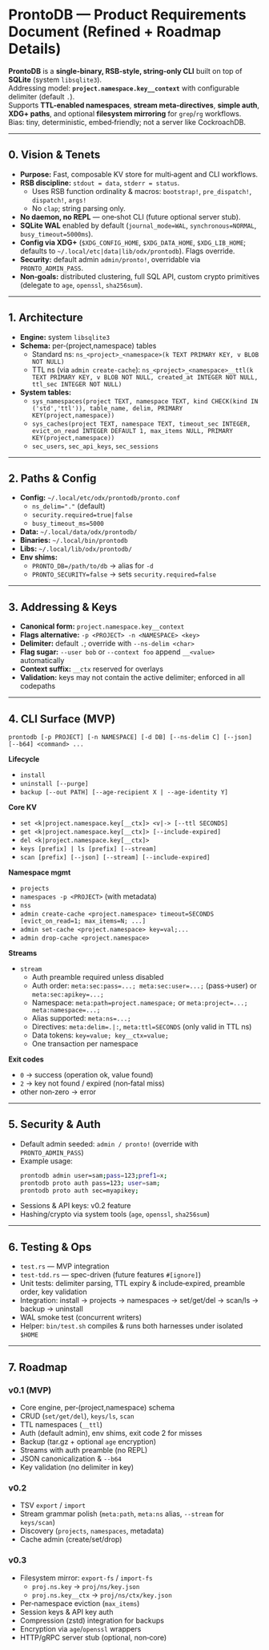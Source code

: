 
# ProntoDB — Product Requirements Document (Refined + Roadmap Details)

**ProntoDB** is a **single-binary, RSB-style, string-only CLI** built on top of **SQLite** (system `libsqlite3`).  
Addressing model: **`project.namespace.key__context`** with configurable delimiter (default `.`).  
Supports **TTL-enabled namespaces**, **stream meta-directives**, **simple auth**, **XDG+ paths**, and optional **filesystem mirroring** for `grep`/`rg` workflows.  
Bias: tiny, deterministic, embed‑friendly; not a server like CockroachDB.

---

## 0. Vision & Tenets
- **Purpose:** Fast, composable KV store for multi‑agent and CLI workflows.
- **RSB discipline:** `stdout = data`, `stderr = status`.  
  - Uses RSB function ordinality & macros: `bootstrap!`, `pre_dispatch!`, `dispatch!`, `args!`  
  - No `clap`; string parsing only.
- **No daemon, no REPL** — one‑shot CLI (future optional server stub).  
- **SQLite WAL** enabled by default (`journal_mode=WAL`, `synchronous=NORMAL`, `busy_timeout=5000ms`).  
- **Config via XDG+** (`$XDG_CONFIG_HOME`, `$XDG_DATA_HOME`, `$XDG_LIB_HOME`; defaults to `~/.local/etc|data|lib/odx/prontodb`). Flags override.  
- **Security:** default admin `admin/pronto!`, overridable via `PRONTO_ADMIN_PASS`.  
- **Non‑goals:** distributed clustering, full SQL API, custom crypto primitives (delegate to `age`, `openssl`, `sha256sum`).  

---

## 1. Architecture
- **Engine:** system `libsqlite3`
- **Schema:** per‑(project,namespace) tables
  - Standard ns: `ns_<project>_<namespace>(k TEXT PRIMARY KEY, v BLOB NOT NULL)`
  - TTL ns (via `admin create-cache`): `ns_<project>_<namespace>__ttl(k TEXT PRIMARY KEY, v BLOB NOT NULL, created_at INTEGER NOT NULL, ttl_sec INTEGER NOT NULL)`
- **System tables:**
  - `sys_namespaces(project TEXT, namespace TEXT, kind CHECK(kind IN ('std','ttl')), table_name, delim, PRIMARY KEY(project,namespace))`
  - `sys_caches(project TEXT, namespace TEXT, timeout_sec INTEGER, evict_on_read INTEGER DEFAULT 1, max_items NULL, PRIMARY KEY(project,namespace))`
  - `sec_users`, `sec_api_keys`, `sec_sessions`

---

## 2. Paths & Config
- **Config:** `~/.local/etc/odx/prontodb/pronto.conf`
  - `ns_delim="."` (default)
  - `security.required=true|false`
  - `busy_timeout_ms=5000`
- **Data:** `~/.local/data/odx/prontodb/`
- **Binaries:** `~/.local/bin/prontodb`
- **Libs:** `~/.local/lib/odx/prontodb/`
- **Env shims:**
  - `PRONTO_DB=/path/to/db` → alias for `-d`
  - `PRONTO_SECURITY=false` → sets `security.required=false`

---

## 3. Addressing & Keys
- **Canonical form:** `project.namespace.key__context`
- **Flags alternative:** `-p <PROJECT> -n <NAMESPACE> <key>`
- **Delimiter:** default `.`; override with `--ns-delim <char>`
- **Flag sugar:** `--user bob` or `--context foo` append `__<value>` automatically
- **Context suffix:** `__ctx` reserved for overlays
- **Validation:** keys may not contain the active delimiter; enforced in all codepaths

---

## 4. CLI Surface (MVP)
```
prontodb [-p PROJECT] [-n NAMESPACE] [-d DB] [--ns-delim C] [--json] [--b64] <command> ...
```

**Lifecycle**
- `install`
- `uninstall [--purge]`
- `backup [--out PATH] [--age-recipient X | --age-identity Y]`

**Core KV**
- `set <k|project.namespace.key[__ctx]> <v|-> [--ttl SECONDS]`
- `get <k|project.namespace.key[__ctx]> [--include-expired]`
- `del <k|project.namespace.key[__ctx]>`
- `keys [prefix] | ls [prefix] [--stream]`
- `scan [prefix] [--json] [--stream] [--include-expired]`

**Namespace mgmt**
- `projects`
- `namespaces -p <PROJECT>` (with metadata)
- `nss`
- `admin create-cache <project.namespace> timeout=SECONDS [evict_on_read=1; max_items=N; ...]`
- `admin set-cache <project.namespace> key=val;...`
- `admin drop-cache <project.namespace>`

**Streams**
- `stream`
  - Auth preamble required unless disabled
  - Auth order: `meta:sec:pass=...; meta:sec:user=...;` (pass→user) or `meta:sec:apikey=...;`
  - Namespace: `meta:path=project.namespace;` or `meta:project=...; meta:namespace=...;`
  - Alias supported: `meta:ns=...;`
  - Directives: `meta:delim=.|:`, `meta:ttl=SECONDS` (only valid in TTL ns)
  - Data tokens: `key=value; key__ctx=value;`
  - One transaction per namespace

**Exit codes**
- `0` → success (operation ok, value found)
- `2` → key not found / expired (non‑fatal miss)
- other non‑zero → error

---

## 5. Security & Auth
- Default admin seeded: `admin / pronto!` (override with `PRONTO_ADMIN_PASS`)
- Example usage:
  ```bash
  prontodb admin user=sam;pass=123;pref1=x;
  prontodb proto auth pass=123; user=sam;
  prontodb proto auth sec=myapikey;
  ```
- Sessions & API keys: v0.2 feature
- Hashing/crypto via system tools (`age`, `openssl`, `sha256sum`)

---

## 6. Testing & Ops
- `test.rs` — MVP integration
- `test-tdd.rs` — spec-driven (future features `#[ignore]`)
- Unit tests: delimiter parsing, TTL expiry & include‑expired, preamble order, key validation
- Integration: install → projects → namespaces → set/get/del → scan/ls → backup → uninstall
- WAL smoke test (concurrent writers)
- Helper: `bin/test.sh` compiles & runs both harnesses under isolated `$HOME`

---

## 7. Roadmap

### v0.1 (MVP)
- Core engine, per‑(project,namespace) schema
- CRUD (`set/get/del`), `keys/ls`, `scan`
- TTL namespaces (`__ttl`)
- Auth (default admin), env shims, exit code 2 for misses
- Backup (tar.gz + optional `age` encryption)
- Streams with auth preamble (no REPL)
- JSON canonicalization & `--b64`
- Key validation (no delimiter in key)

### v0.2
- TSV `export` / `import`
- Stream grammar polish (`meta:path`, `meta:ns` alias, `--stream` for `keys/scan`)
- Discovery (`projects`, `namespaces`, metadata)
- Cache admin (create/set/drop)

### v0.3
- Filesystem mirror: `export-fs` / `import-fs`
  - `proj.ns.key` → `proj/ns/key.json`
  - `proj.ns.key__ctx` → `proj/ns/ctx/key.json`
- Per‑namespace eviction (`max_items`)
- Session keys & API key auth
- Compression (zstd) integration for backups
- Encryption via `age`/`openssl` wrappers
- HTTP/gRPC server stub (optional, non‑core)
